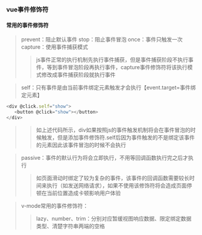 ### vue事件修饰符
#### 常用的事件修饰符
> prevent：阻止默认事件
> stop：阻止事件冒泡
> once：事件只触发一次
> capture：使用事件捕获模式
>> js事件正常的执行机制先执行事件捕获，但是事件捕获阶段不执行事件，等到事件冒泡阶段再执行事件，capture事件修饰符将该执行模式修改成事件捕获阶段就执行事件

> self：只有事件是由当前事件绑定元素触发才会执行【event.target=事件绑定元素】
```js
<div @click.self="show">
   <button @click="show"></button>
</div>
```
>> 如上述代码所示，div如果按照js的事件触发机制将会在事件冒泡的时候触发，但是添加事件修饰符.self后因为事件触发的不是绑定该事件的元素因此该事件冒泡的时候不会执行

> passive：事件的默认行为将会立即执行，不用等回调函数执行完之后才执行
>> 如页面滑动时绑定了较为复杂的事件，该事件的回调函数需要较长时间来执行（如发送网络请求），如果不使用该修饰符将会造成页面停顿在当前位置造成卡顿影响用户体验

> v-mode常用的事件修饰符：
>> lazy、number、trim：分别对应暂缓视图响应数据、限定绑定数据类型、清楚字符串两端的空格


